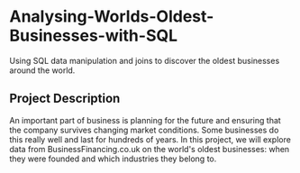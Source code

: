 # Analysing-Worlds-Oldest-Businesses-with-SQL
Using SQL data manipulation and joins to discover the oldest businesses around the world.

## Project Description

An important part of business is planning for the future and ensuring that the company survives changing market conditions. Some businesses do this really well and last for hundreds of years. In this project, we will explore data from BusinessFinancing.co.uk on the world's oldest businesses: when they were founded and which industries they belong to.











